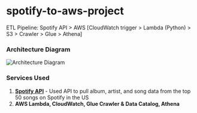 ﻿# spotify-to-aws-project

ETL Pipeline: Spotify API > AWS [CloudWatch trigger > Lambda (Python) > S3 > Crawler > Glue > Athena]

### Architecture Diagram

![Architecture Diagram](https://media.licdn.com/dms/image/D4E22AQElmJVBRVcLVQ/feedshare-shrink_1280/0/1699018039964?e=1717027200&v=beta&t=tuUnJa6i-A0aS41z6puuqIw7pncKZx77dLDAU1SMq3E)

### Services Used

1.  [**Spotify API**](https://developer.spotify.com/documentation/web-api) - Used API to pull album, artist, and song data from the top 50 songs on Spotify in the US
2.  **AWS Lambda, CloudWatch, Glue Crawler & Data Catalog, Athena**
